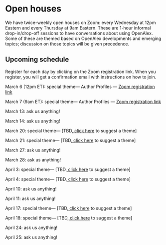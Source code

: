 # Open houses

We have twice-weekly open houses on Zoom: every Wednesday at 12pm Eastern and every Thursday at 9am Eastern. These are 1-hour informal drop-in/drop-off sessions to have conversations about using OpenAlex. Some of these are themed based on OpenAlex developments and emerging topics; discussion on those topics will be given precedence.

## Upcoming schedule

Register for each day by clicking on the Zoom registration link. When you register, you will get a confirmation email with instructions on how to join.

March 6 (12pm ET): special theme— Author Profiles — [Zoom registration link](https://zoom.us/meeting/register/tJ0uce-srD8oHdW8TjEx6427H56L1WaeDPGO)

March 7 (9am ET): special theme— Author Profiles — [Zoom registration link](https://zoom.us/meeting/register/tJMpceuuqDIqG9K7wMfJbbT14-sE9Lc-GnCz)

March 13: ask us anything!

March 14: ask us anything!

March 20: special theme— \[TBD,[ click here](https://openalex.org/feedback) to suggest a theme]

March 21: special theme— \[TBD,[ click here](https://openalex.org/feedback) to suggest a theme]

March 27: ask us anything!

March 28: ask us anything!

April 3: special theme— \[TBD,[ click here](https://openalex.org/feedback) to suggest a theme]

April 4: special theme— \[TBD,[ click here](https://openalex.org/feedback) to suggest a theme]

April 10: ask us anything!

April 11: ask us anything!

April 17: special theme— \[TBD,[ click here](https://openalex.org/feedback) to suggest a theme]

April 18: special theme— \[TBD,[ click here](https://openalex.org/feedback) to suggest a theme]

April 24: ask us anything!

April 25: ask us anything!
